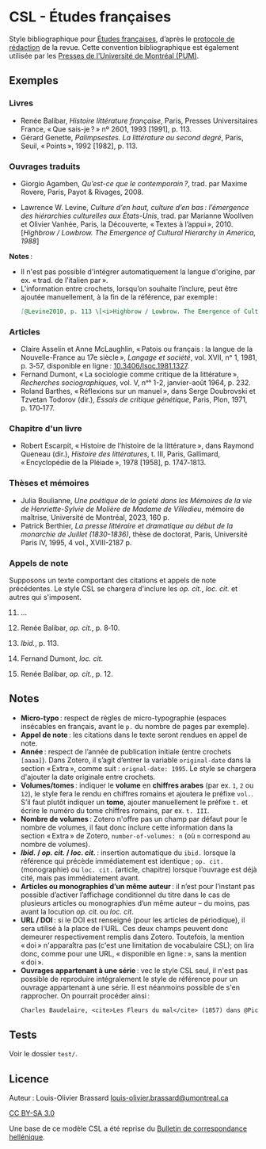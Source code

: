 # CSL - Études françaises

Style bibliographique pour [Études françaises](http://revue-etudesfrancaises.umontreal.ca/), d’après le [protocole de rédaction](https://revue-etudesfrancaises.umontreal.ca/wp-content/uploads/2023/02/protocole-de-redaction.pdf) de la revue.
Cette convention bibliographique est également utilisée par les [Presses de l’Université de Montréal (PUM)](https://pum.umontreal.ca/).

## Exemples

### Livres
- Renée Balibar, <em>Histoire littérature française</em>, Paris, Presses Universitaires France, <span>« Que sais-je ? »</span> nº&nbsp;2601, 1993 [1991], p.&nbsp;113.
- Gérard Genette, <em>Palimpsestes. La littérature au second degré</em>, Paris, Seuil, <span>« Points »</span>, 1992 [1982], p.&nbsp;113.

### Ouvrages traduits

- Giorgio Agamben, <em>Qu’est-ce que le contemporain ?</em>, trad. par Maxime Rovere, Paris, Payot &amp; Rivages, 2008.

- Lawrence W. Levine, <em>Culture d’en haut, culture d’en bas : l’émergence des hiérarchies culturelles aux États-Unis</em>, trad. par Marianne Woollven et Olivier Vanhée, Paris, la Découverte, <span>« Textes à l’appui »</span>, 2010. [<i>Highbrow / Lowbrow. The Emergence of Cultural Hierarchy in America, 1988</i>]

**Notes** :

- Il n'est pas possible d'intégrer automatiquement la langue d'origine, par ex. « trad. de l'italien par ».
- L'information entre crochets, lorsqu’on souhaite l’inclure, peut être ajoutée manuellement, à la fin de la référence, par exemple :
  ```markdown
  [@Levine2010, p. 113 \[<i>Highbrow / Lowbrow. The Emergence of Cultural Hierarchy in America, 1988</i>\]]
  ```

### Articles

- Claire Asselin et Anne McLaughlin, <span>« Patois ou français : la langue de la Nouvelle-France au 17e siècle »</span>, <em>Langage et société</em>, vol.&nbsp;XVII, nᵒ&nbsp;1, 1981, p.&nbsp;3‑57, disponible en ligne : <a href="https://doi.org/10.3406/lsoc.1981.1327" role="doc-biblioref">10.3406/lsoc.1981.1327</a>.
- Fernand Dumont, <span>« La sociologie comme critique de la littérature »</span>, <em>Recherches sociographiques</em>, vol.&nbsp;V, nᵒˢ&nbsp;1-2, janvier-août 1964, p.&nbsp;232.
- Roland Barthes, <span>« Réflexions sur un manuel »</span>, dans Serge Doubrovski et Tzvetan Todorov (dir.), <em>Essais de critique génétique</em>, Paris, Plon, 1971, p.&nbsp;170‑177.

### Chapitre d'un livre

- Robert Escarpit, <span>« Histoire de l’histoire de la littérature »</span>, dans Raymond Queneau (dir.), <em>Histoire des littératures</em>, t. III, Paris, Gallimard, <span>« Encyclopédie de la Pléiade »</span>, 1978 [1958], p.&nbsp;1747‑1813.

### Thèses et mémoires

- Julia Boulianne, <em>Une poétique de la gaieté dans les Mémoires de la vie de Henriette-Sylvie de Molière de Madame de Villedieu</em>, mémoire de maîtrise, Université de Montréal, 2023, 160&nbsp;p.
- Patrick Berthier, <em>La presse littéraire et dramatique au début de la monarchie de Juillet (1830-1836)</em>, thèse de doctorat, Paris, Université Paris IV, 1995, 4&nbsp;vol., XVIII-2187&nbsp;p.

### Appels de note

Supposons un texte comportant des citations et appels de note précédentes.
Le style CSL se chargera d'inclure les _op. cit._, _loc. cit._ et autres qui s'imposent.

<ol start="11">
<li>...</li>
<li><p>Renée Balibar, <em>op. cit.</em>, p.&nbsp;8‑10.</p></li>
<li><p><em>Ibid.</em>, p.&nbsp;113.</p></li>
<li><p>Fernand Dumont, <em>loc. cit.</em></p></li>
<li><p>Renée Balibar, <em>op. cit.</em>, p.&nbsp;12.</p></li>
</ol>

## Notes

- **Micro-typo** : respect de règles de micro-typographie (espaces insécables en français, avant le `p.` du nombre de pages par exemple).
- **Appel de note** : les citations dans le texte seront rendues en appel de note.
- **Année** : respect de l’année de publication initiale (entre crochets `[aaaa]`). Dans Zotero, il s’agit d’entrer la variable `original-date` dans la section « Extra », comme suit : `orignal-date: 1995`. Le style se chargera d'ajouter la date originale entre crochets.
- **Volumes/tomes** : indiquer le **volume** en **chiffres arabes** (par ex. `1`, `2` ou `12`), le style fera le rendu en chiffres romains et ajoutera le préfixe `vol.`. S’il faut plutôt indiquer un **tome**, ajouter manuellement le préfixe `t.` et écrire le numéro du tome chiffres romains, par ex. `t. III`.
- **Nombre de volumes** : Zotero n'offre pas un champ par défaut pour le nombre de volumes, il faut donc inclure cette information dans la section « Extra » de Zotero, `number-of-volumes: n` (où `n` correspond au nombre de volumes).
- ***Ibid.* / *op. cit.* / *loc. cit.*** : insertion automatique du `ibid.` lorsque la référence qui précède immédiatement est identique ; `op. cit.` (monographie) ou `loc. cit.` (article, chapitre) lorsque l’ouvrage est déjà cité, mais pas immédiatement avant.
- **Articles ou monographies d’un même auteur** : il n’est pour l’instant pas possible d’activer l’affichage conditionnel du titre dans le cas de plusieurs articles ou monographies d’un même auteur – du moins, pas avant la locution *op. cit.* ou *loc. cit*. 
- **URL / DOI** : si le DOI est renseigné (pour les articles de périodique), il sera utilisé à la place de l'URL. Ces deux champs peuvent donc demeurer respectivement remplis dans Zotero. Toutefois, la mention « doi » n'apparaîtra pas (c'est une limitation de vocabulaire CSL); on lira donc, comme pour une URL, « disponible en ligne : », sans la mention « doi ».
- **Ouvrages appartenant à une série** : vec le style CSL seul, il n'est pas possible de reproduire intégralement le style de référence pour un ouvrage appartenant à une série. Il est néanmoins possible de s'en rapprocher.
On pourrait procéder ainsi :
  ```txt
  Charles Baudelaire, <cite>Les Fleurs du mal</cite> (1857) dans @Pichois1975.
  ```

## Tests

Voir le dossier `test/`.

## Licence

Auteur : Louis-Olivier Brassard <louis-olivier.brassard@umontreal.ca>

[CC BY-SA 3.0](http://creativecommons.org/licenses/by-sa/3.0/)

Une base de ce modèle CSL a été reprise du [Bulletin de correspondance hellénique](https://www.zotero.org/styles?q=id%3Abulletin-de-correspondance-hellenique).

